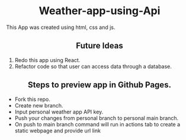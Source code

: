 <h1 align="center">Weather-app-using-Api </h1>

This App was created using html, css and js.


<h2 align="center">Future Ideas </h2>

1. Redo this app using React.
   <br>
2. Refactor code so that user can access data through a database.

<h2 align="center">Steps to preview app in Github Pages.</h2>

- Fork this repo.
- Create new branch.
- Input personal weather app API key.
- Push your changes from personal branch to personal main branch.
- On push to main branch command will run in actions tab to create a static webpage and provide url link
